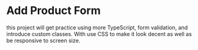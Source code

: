 # Add Product Form

this project will get practice using more TypeScript, form validation,
and introduce custom classes.
With use CSS to make it look decent as well as be responsive to screen size.